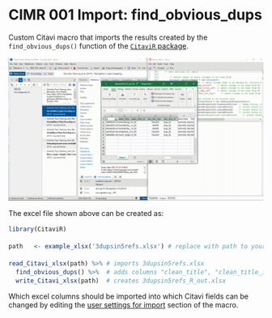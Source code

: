
# CIMR 001 Import: find\_obvious\_dups

Custom Citavi macro that imports the results created by the
`find_obvious_dups()` function of the [`CitaviR`
package](https://github.com/SchmidtPaul/CitaviR#citavir-).

![](CIMR%20001.gif)

The excel file shown above can be created as:

``` r
library(CitaviR)

path   <- example_xlsx('3dupsin5refs.xlsx') # replace with path to your xlsx file

read_Citavi_xlsx(path) %>% # imports 3dupsin5refs.xlsx
  find_obvious_dups() %>%  # adds columns "clean_title", "clean_title_id", "has_obv_dup", "obv_dup_id"
  write_Citavi_xlsx(path)  # creates 3dupsin5refs_R_out.xlsx
```

Which excel columns should be imported into which Citavi fields can be
changed by editing the [user settings for
import](https://github.com/SchmidtPaul/CitaviRMacros/blob/bda164893591000f2677c23dbb5776bd8d8dacbe/CIMR%20Import/CIMR%20001/CIMR%20001%20Import%20obvious_dup%20info.cs#L29)
section of the macro.
